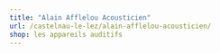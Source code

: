 ```yaml
---
title: "Alain Afflelou Acousticien"
url: /castelnau-le-lez/alain-afflelou-acousticien/
shop: les appareils auditifs
---
```

